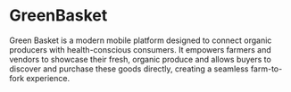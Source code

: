 # GreenBasket
Green Basket is a modern mobile platform designed to connect organic producers with health-conscious consumers. It empowers farmers and vendors to showcase their fresh, organic produce and allows buyers to discover and purchase these goods directly, creating a seamless farm-to-fork experience.
